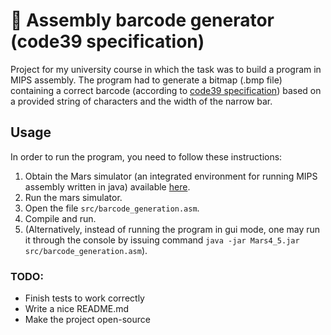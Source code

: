 # 📝 Assembly barcode generator (code39 specification)

Project for my university course in which the task was to build a program in MIPS assembly. The program had to generate a bitmap (.bmp file) containing a correct barcode (according to [code39 specification](https://en.wikipedia.org/wiki/Code_39)) based on a provided string of characters and the width of the narrow bar.

## Usage

In order to run the program, you need to follow these instructions:

1. Obtain the Mars simulator (an integrated environment for running MIPS assembly written in java) available [here](http://courses.missouristate.edu/kenvollmar/mars/download.htm).
2. Run the mars simulator.
3. Open the file `src/barcode_generation.asm`.
4. Compile and run.
5. (Alternatively, instead of running the program in gui mode, one may run it through the console by issuing command
   `java -jar Mars4_5.jar src/barcode_generation.asm`).

### TODO:

- Finish tests to work correctly
- Write a nice README.md
- Make the project open-source
